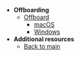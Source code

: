 - **Offboarding**
  - [Offboard](offboard-device/offboard-device-from-seed)
    - [macOS](offboard-device/mac-os)
    - [Windows](offboard-device/windows)
- **Additional resources**
  - [Back to main](/prerequisites-for-onboarding)
